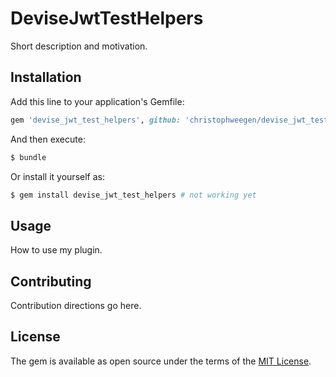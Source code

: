 # DeviseJwtTestHelpers
Short description and motivation.

## Installation
Add this line to your application's Gemfile:

```ruby
gem 'devise_jwt_test_helpers', github: 'christophweegen/devise_jwt_test_helpers'
```

And then execute:
```bash
$ bundle
```

Or install it yourself as:
```bash
$ gem install devise_jwt_test_helpers # not working yet
```

## Usage
How to use my plugin.

## Contributing
Contribution directions go here.

## License
The gem is available as open source under the terms of the [MIT License](https://opensource.org/licenses/MIT).
